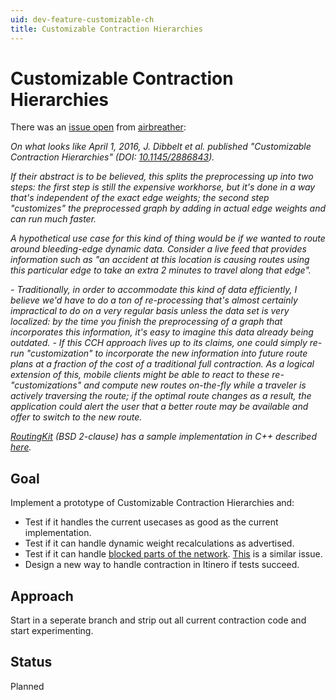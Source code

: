 ```yaml
---
uid: dev-feature-customizable-ch
title: Customizable Contraction Hierarchies
---
```


# Customizable Contraction Hierarchies

There was an [issue open](https://github.com/itinero/routing/issues/92) from [airbreather]():

_On what looks like April 1, 2016, J. Dibbelt et al. published "Customizable Contraction Hierarchies" (DOI: [10.1145/2886843](http://doi.org/10.1145/2886843))._

_If their abstract is to be believed, this splits the preprocessing up into two steps: the first step is still the expensive workhorse, but it's done in a way that's independent of the exact edge weights; the second step "customizes" the preprocessed graph by adding in actual edge weights and can run much faster._

_A hypothetical use case for this kind of thing would be if we wanted to route around bleeding-edge dynamic data.  Consider a live feed that provides information such as "an accident at this location is causing routes using this particular edge to take an extra 2 minutes to travel along that edge"._

_- Traditionally, in order to accommodate this kind of data efficiently, I believe we'd have to do a ton of re-processing that's almost certainly impractical to do on a very regular basis unless the data set is very localized: by the time you finish the preprocessing of a graph that incorporates this information, it's easy to imagine this data already being outdated._
_- If this CCH approach lives up to its claims, one could simply re-run "customization" to incorporate the new information into future route plans at a fraction of the cost of a traditional full contraction.  As a logical extension of this, mobile clients might be able to react to these re-"customizations" and compute new routes on-the-fly while a traveler is actively traversing the route; if the optimal route changes as a result, the application could alert the user that a better route may be available and offer to switch to the new route._

_[RoutingKit](https://github.com/RoutingKit/RoutingKit) (BSD 2-clause) has a sample implementation in C++ described [here](https://github.com/RoutingKit/RoutingKit/blob/101ce16ad0509041ccf60e63bd2cadf49b5bb97f/doc/CustomizableContractionHierarchy.md)._

## Goal

Implement a prototype of Customizable Contraction Hierarchies and:

- Test if it handles the current usecases as good as the current implementation.
- Test if it can handle dynamic weight recalculations as advertised.
- Test if it can handle [blocked parts of the network](https://github.com/itinero/routing/issues/127). [This](https://github.com/itinero/routing/issues/119) is a similar issue.
- Design a new way to handle contraction in Itinero if tests succeed.

## Approach

Start in a seperate branch and strip out all current contraction code and start experimenting.

## Status

Planned